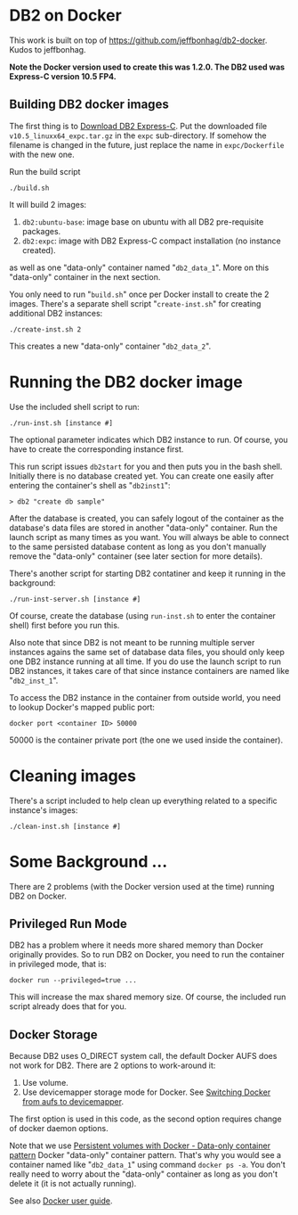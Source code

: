 # DB2 on Docker

This work is built on top of https://github.com/jeffbonhag/db2-docker. Kudos to jeffbonhag.

**Note the Docker version used to create this was 1.2.0. The DB2 used was Express-C version 10.5 FP4.**

## Building DB2 docker images

The first thing is to [Download DB2 Express-C](http://www.ibm.com/software/data/db2/express-c/download.html). Put the downloaded file `v10.5_linuxx64_expc.tar.gz` in the `expc` sub-directory. If somehow the filename is changed in the future, just replace the name in `expc/Dockerfile` with the new one.

Run the build script

    ./build.sh

It will build 2 images:

1. `db2:ubuntu-base`: image base on ubuntu with all DB2 pre-requisite packages.
2. `db2:expc`: image with DB2 Express-C compact installation (no instance created).

as well as one "data-only" container named "`db2_data_1`". More on this "data-only" container in the next section.

You only need to run "`build.sh`" once per Docker install to create the 2 images. There's a separate shell script "`create-inst.sh`" for creating additional DB2 instances: 

    ./create-inst.sh 2

This creates a new "data-only" container "`db2_data_2`".

# Running the DB2 docker image

Use the included shell script to run:

    ./run-inst.sh [instance #]

The optional parameter indicates which DB2 instance to run. Of course, you have to create the corresponding instance first.

This run script issues `db2start` for you and then puts you in the bash shell. Initially there is no database created yet. You can create one easily after entering the container's shell as "`db2inst1`":

    > db2 "create db sample"

After the database is created, you can safely logout of the container as the database's data files are stored in another "data-only" container. Run the launch script as many times as you want. You will always be able to connect to the same persisted database content as long as you don't manually remove the "data-only" container (see later section for more details).

There's another script for starting DB2 contatiner and keep it running in the background:

    ./run-inst-server.sh [instance #]

Of course, create the database (using `run-inst.sh` to enter the container shell) first before you run this.

Also note that since DB2 is not meant to be running multiple server instances agains the same set of database data files, you should only keep one DB2 instance running at all time. If you do use the launch script to run DB2 instances, it takes care of that since instance containers are named like "`db2_inst_1`".

To access the DB2 instance in the container from outside world, you need to lookup Docker's mapped public port:

    docker port <container ID> 50000

50000 is the container private port (the one we used inside the container).

# Cleaning images

There's a script included to help clean up everything related to a specific instance's images:

    ./clean-inst.sh [instance #]

# Some Background ...

There are 2 problems (with the Docker version used at the time) running DB2 on Docker.

## Privileged Run Mode

DB2 has a problem where it needs more shared memory than Docker originally provides. So to run DB2 on Docker, you need to run the container in privileged mode, that is:

    docker run --privileged=true ...

This will increase the max shared memory size. Of course, the included run script already does that for you.

## Docker Storage

Because DB2 uses O_DIRECT system call, the default Docker AUFS does not work for DB2. There are 2 options to work-around it:

1. Use volume.
2. Use devicemapper storage mode for Docker. See [Switching Docker from aufs to devicemapper](http://muehe.org/posts/switching-docker-from-aufs-to-devicemapper/).

The first option is used in this code, as the second option requires change of docker daemon options.

Note that we use [Persistent volumes with Docker - Data-only container pattern](http://www.tech-d.net/2013/12/16/persistent-volumes-with-docker-container-as-volume-pattern/) Docker "data-only" container pattern. That's why you would see a container named like "`db2_data_1`" using command `docker ps -a`. You don't really need to worry about the "data-only" container as long as you don't delete it (it is not actually running).

See also [Docker user guide](https://docs.docker.com/userguide/dockervolumes/).
